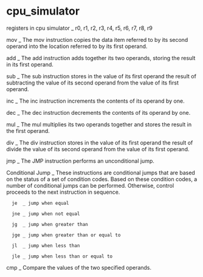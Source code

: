 # cpu_simulator
registers in cpu simulator _ r0, r1, r2, r3, r4, r5, r6, r7, r8, r9

mov _ The mov instruction copies the data item referred to by its second operand into the location referred to by its first operand.

add _ The add instruction adds together its two operands, storing the result in its first operand.

sub _ The sub instruction stores in the value of its first operand the result of subtracting the value of its second operand from the value of its first operand.

inc _ The inc instruction increments the contents of its operand by one.

dec _ The dec instruction decrements the contents of its operand by one.

mul _ The mul multiplies its two operands together and stores the result in the first operand.

div _ The div instruction stores in the value of its first operand the result of divide the value of its second operand from the value of its first operand. 

jmp _ The JMP instruction performs an unconditional jump. 

Conditional Jump _ These instructions are conditional jumps that are based on the status of a set of condition codes. Based on these condition codes, a number of conditional jumps can be performed. Otherwise, control proceeds to the next instruction in sequence.
   
      je  _ jump when equal
   
      jne _ jump when not equal
   
      jg  _ jump when greater than
   
      jge _ jump when greater than or equal to
   
      jl  _ jump when less than
   
      jle _ jump when less than or equal to

cmp _ Compare the values of the two specified operands.
